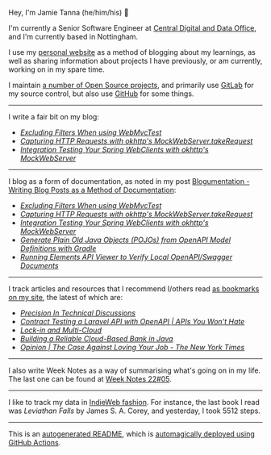 Hey, I'm Jamie Tanna (he/him/his) 👋

I'm currently a Senior Software Engineer at [Central Digital and Data Office](https://www.gov.uk/government/organisations/central-digital-and-data-office), and I'm currently based in Nottingham.

I use my [personal website](https://www.jvt.me/?utm_campaign=github-jamietanna) as a method of blogging about my learnings, as well as sharing information about projects I have previously, or am currently, working on in my spare time.

I maintain [a number of Open Source projects](https://www.jvt.me/open-source/?utm_campaign=github-jamietanna), and primarily use [GitLab](https://gitlab.com/jamietanna) for my source control, but also use [GitHub](https://github.com/jamietanna) for some things.

---

I write a fair bit on my blog:


- [_Excluding Filters When using WebMvcTest_](https://www.jvt.me/posts/2022/02/07/webmvctest-exclude-filter/?utm_campaign=github-jamietanna)
- [_Capturing HTTP Requests with okhttp's MockWebServer.takeRequest_](https://www.jvt.me/posts/2022/02/07/okhttp-mockwebserver-takerequest/?utm_campaign=github-jamietanna)
- [_Integration Testing Your Spring WebClients with okhttp's MockWebServer_](https://www.jvt.me/posts/2022/02/07/webclient-integration-test/?utm_campaign=github-jamietanna)

---

I blog as a form of documentation, as noted in my post [Blogumentation - Writing Blog Posts as a Method of Documentation](https://www.jvt.me/posts/2017/06/25/blogumentation/?utm_campaign=github-jamietanna):


- [_Excluding Filters When using WebMvcTest_](https://www.jvt.me/posts/2022/02/07/webmvctest-exclude-filter/?utm_campaign=github-jamietanna)
- [_Capturing HTTP Requests with okhttp's MockWebServer.takeRequest_](https://www.jvt.me/posts/2022/02/07/okhttp-mockwebserver-takerequest/?utm_campaign=github-jamietanna)
- [_Integration Testing Your Spring WebClients with okhttp's MockWebServer_](https://www.jvt.me/posts/2022/02/07/webclient-integration-test/?utm_campaign=github-jamietanna)
- [_Generate Plain Old Java Objects (POJOs) from OpenAPI Model Definitions with Gradle_](https://www.jvt.me/posts/2022/02/05/gradle-openapi-pojo/?utm_campaign=github-jamietanna)
- [_Running Elements API Viewer to Verify Local OpenAPI/Swagger Documents_](https://www.jvt.me/posts/2022/02/03/elements-local/?utm_campaign=github-jamietanna)

---

I track articles and resources that I recommend I/others read [as bookmarks on my site](https://www.jvt.me/kind/bookmarks/?utm_campaign=github-jamietanna), the latest of which are:


- [_Precision In Technical Discussions_](https://rtpg.co/2022/02/04/precision-in-technical-discussions.html?utm_campaign=github-jamietanna)
- [_Contract Testing a Laravel API with OpenAPI | APIs You Won't Hate_](https://apisyouwonthate.com/blog/contract-testing-apis-laravel-php-openapi?utm_campaign=github-jamietanna)
- [_Lock-in and Multi-Cloud_](https://www.tbray.org/ongoing/When/202x/2022/01/30/Cloud-Lock-In?utm_campaign=github-jamietanna)
- [_Building a Reliable Cloud-Based Bank in Java_](https://www.infoq.com/presentations/starling-bank/?utm_campaign=github-jamietanna)
- [_Opinion | The Case Against Loving Your Job - The New York Times_](https://www.nytimes.com/2021/11/19/opinion/ezra-klein-podcast-sarah-jaffe.html?utm_campaign=github-jamietanna)

---

I also write Week Notes as a way of summarising what's going on in my life. The last one can be found at [Week Notes 22#05](https://www.jvt.me/week-notes/2022/05/?utm_campaign=github-jamietanna).

---

I like to track my data in [IndieWeb fashion](https://indieweb.org/why). For instance, the last book I read was _Leviathan Falls_ by James S. A. Corey, and yesterday, I took 5512 steps.

---
This is an [autogenerated README](https://www.jvt.me/posts/2022/01/12/autogenerated-profile-readme/?utm_campaign=github-jamietanna), which is [automagically deployed using GitHub Actions](https://github.com/jamietanna/jamietanna/blob/main/.github/workflows/rebuild.yml).
